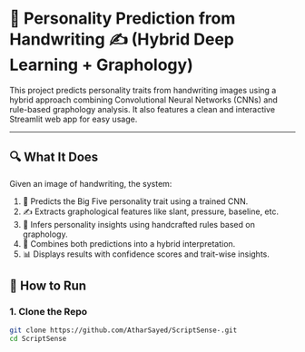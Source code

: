 # 🧠 Personality Prediction from Handwriting ✍️ (Hybrid Deep Learning + Graphology)

This project predicts personality traits from handwriting images using a hybrid approach combining Convolutional Neural Networks (CNNs) and rule-based graphology analysis. It also features a clean and interactive Streamlit web app for easy usage.

---

## 🔍 What It Does

Given an image of handwriting, the system:

1. 🧠 Predicts the Big Five personality trait using a trained CNN.
2. ✍️ Extracts graphological features like slant, pressure, baseline, etc.
3. 🧪 Infers personality insights using handcrafted rules based on graphology.
4. 🔀 Combines both predictions into a hybrid interpretation.
5. 📊 Displays results with confidence scores and trait-wise insights.

## 🚀 How to Run

### 1. Clone the Repo

```bash
git clone https://github.com/AtharSayed/ScriptSense-.git
cd ScriptSense
